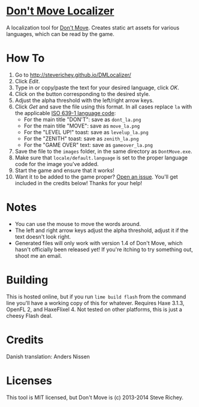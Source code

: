# [Don't Move Localizer](http://steverichey.github.io/DMLocalizer/)

A localization tool for [Don't Move](http://www.steverichey.com/dontmove). Creates static art assets for various languages, which can be read by the game.

# How To

1. Go to http://steverichey.github.io/DMLocalizer/
2. Click *Edit*.
3. Type in or copy/paste the text for your desired language, click *OK*.
4. Click on the button corresponding to the desired style.
5. Adjust the alpha threshold with the left/right arrow keys.
6. Click *Get* and save the file using this format. In all cases replace `la` with the applicable [ISO 639-1 language code](http://en.wikipedia.org/wiki/List_of_ISO_639-1_codes):
	* For the main title "DON'T": save as `dont_la.png`
	* For the main title "MOVE": save as `move_la.png`
	* For the "LEVEL UP!" toast: save as `levelup_la.png`
	* For the "ZENITH" toast: save as `zenith_la.png`
	* For the "GAME OVER" text: save as `gameover_la.png`
7. Save the file to the `images` folder, in the same directory as `DontMove.exe`.
8. Make sure that `locale/default.language` is set to the proper language code for the image you've added.
9. Start the game and ensure that it works!
10. Want it to be added to the game proper? [Open an issue](./../../issues). You'll get included in the credits below! Thanks for your help!

# Notes

* You can use the mouse to move the words around.
* The left and right arrow keys adjust the alpha threshold, adjust it if the text doesn't look right.
* Generated files will only work with version 1.4 of Don't Move, which hasn't officially been released yet! If you're itching to try something out, shoot me an email.

# Building

This is hosted online, but if you run `lime build flash` from the command line you'll have a working copy of this for whatever. Requires Haxe 3.1.3, OpenFL 2, and HaxeFlixel 4. Not tested on other platforms, this is just a cheesy Flash deal.

# Credits

Danish translation: Anders Nissen

# Licenses

This tool is MIT licensed, but Don't Move is (c) 2013-2014 Steve Richey.
